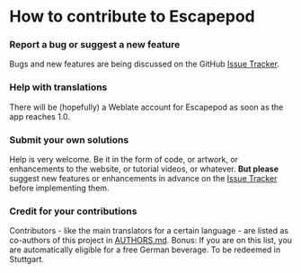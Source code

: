 How to contribute to Escapepod
===============================

### Report a bug or suggest a new feature
Bugs and new features are being discussed on the GitHub [Issue Tracker](https://github.com/y20k/escapepod/issues).

### Help with translations
There will be (hopefully) a Weblate account for Escapepod as soon as the app reaches 1.0.

### Submit your own solutions
Help is very welcome. Be it in the form of code, or artwork, or enhancements to the website, or tutorial videos, or whatever.
**But please** suggest new features or enhancements in advance on the [Issue Tracker](https://github.com/y20k/escapepod/issues) before implementing them.

### Credit for your contributions
Contributors - like the main translators for a certain language - are listed as co-authors of this project in [AUTHORS.md](https://github.com/y20k/escapepod/blob/master/AUTHORS.md). Bonus: If you are on this list, you are automatically eligible for a free German beverage.
To be redeemed in Stuttgart.